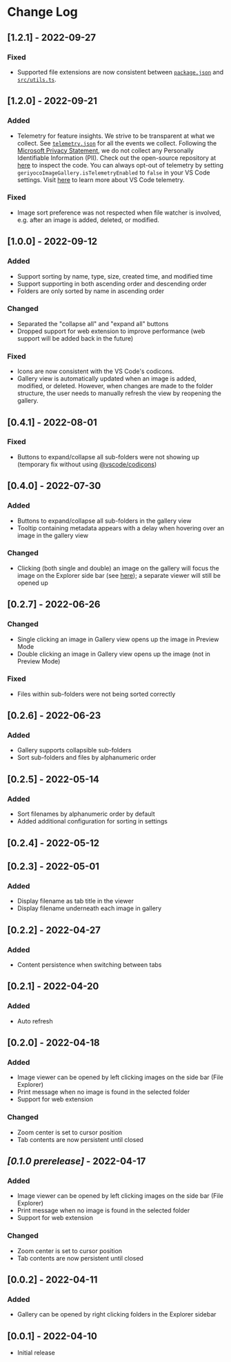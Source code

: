 # Change Log

## [1.2.1] - 2022-09-27
### Fixed
- Supported file extensions are now consistent between [`package.json`](package.json) and [`src/utils.ts`](src/utils.ts).

## [1.2.0] - 2022-09-21
### Added
- Telemetry for feature insights. We strive to be transparent at what we collect. See [`telemetry.json`](telemetry.json) for all the events we collect. Following the [Microsoft Privacy Statement](https://privacy.microsoft.com/en-us/privacystatement), we do not collect any Personally Identifiable Information (PII). Check out the open-source repository at [here](https://github.com/geriyoco/vscode-image-gallery) to inspect the code. You can always opt-out of telemetry by setting `geriyocoImageGallery.isTelemetryEnabled` to `false` in your VS Code settings. Visit [here](https://code.visualstudio.com/docs/getstarted/telemetry) to learn more about VS Code telemetry.

### Fixed
- Image sort preference was not respected when file watcher is involved, e.g. after an image is added, deleted, or modified.

## [1.0.0] - 2022-09-12
### Added
- Support sorting by name, type, size, created time, and modified time
- Support supporting in both ascending order and descending order
- Folders are only sorted by name in ascending order

### Changed
- Separated the "collapse all" and "expand all" buttons
- Dropped support for web extension to improve performance (web support will be added back in the future)

### Fixed
- Icons are now consistent with the VS Code's codicons.
- Gallery view is automatically updated when an image is added, modified, or deleted. However, when changes are made to the folder structure, the user needs to manually refresh the view by reopening the gallery.

## [0.4.1] - 2022-08-01
### Fixed
- Buttons to expand/collapse all sub-folders were not showing up (temporary fix without using [@vscode/codicons](https://github.com/microsoft/vscode-codicons))

## [0.4.0] - 2022-07-30
### Added
- Buttons to expand/collapse all sub-folders in the gallery view
- Tooltip containing metadata appears with a delay when hovering over an image in the gallery view

### Changed
- Clicking (both single and double) an image on the gallery will focus the image on the Explorer side bar (see [here](https://github.com/geriyoco/vscode-image-gallery/pull/75#issue-1284403392)); a separate viewer will still be opened up

## [0.2.7] - 2022-06-26
### Changed
- Single clicking an image in Gallery view opens up the image in Preview Mode
- Double clicking an image in Gallery view opens up the image (not in Preview Mode)

### Fixed
- Files within sub-folders were not being sorted correctly

## [0.2.6] - 2022-06-23
### Added
- Gallery supports collapsible sub-folders
- Sort sub-folders and files by alphanumeric order

## [0.2.5] - 2022-05-14
### Added
- Sort filenames by alphanumeric order by default
- Added additional configuration for sorting in settings

## [0.2.4] - 2022-05-12

## [0.2.3] - 2022-05-01
### Added
- Display filename as tab title in the viewer
- Display filename underneath each image in gallery

## [0.2.2] - 2022-04-27
### Added
- Content persistence when switching between tabs

## [0.2.1] - 2022-04-20
### Added
- Auto refresh

## [0.2.0] - 2022-04-18
### Added
- Image viewer can be opened by left clicking images on the side bar (File Explorer)
- Print message when no image is found in the selected folder
- Support for web extension

### Changed
- Zoom center is set to cursor position
- Tab contents are now persistent until closed

## _[0.1.0 prerelease]_ - 2022-04-17
### Added
- Image viewer can be opened by left clicking images on the side bar (File Explorer)
- Print message when no image is found in the selected folder
- Support for web extension

### Changed
- Zoom center is set to cursor position
- Tab contents are now persistent until closed

## [0.0.2] - 2022-04-11
### Added
- Gallery can be opened by right clicking folders in the Explorer sidebar

## [0.0.1] - 2022-04-10
- Initial release
